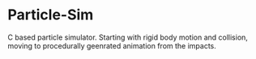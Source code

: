# Particle-Sim
C based particle simulator. Starting with rigid body motion and collision, moving to procedurally geenrated animation from the impacts. 
